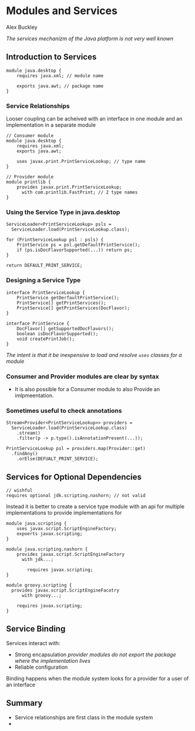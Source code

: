 # Modules and Services
Alex Buckley

_The services mechanizm of the Java platform is not very well known_

## Introduction to Services
```
module java.desktop {
	requires java.xml; // module name

	exports java.awt; // package name
}
```

### Service Relationships
Looser coupling can be acheived with an interface in one module and an implementation in a separate module
 
```
// Consumer module
module java.desktop {
	requires java.xml;
	exports java.awt;

	uses javax.print.PrintServiceLookup; // type name
}

// Provider module
module printlib {
	provides javax.print.PrintServiceLookup;
	  with com.printlib.FastPrint; // 2 type names
}
```

### Using the Service Type in java.desktop
```
ServiceLoader<PrintServiceLookup> psls = 
  ServiceLoader.load(PrintServiceLookup.class);

for (PrintServiceLookup psl : psls) {
	PrintService ps = psl.getDefaultPrintService();
	if (ps.isDocFlavorSupported(...)) return ps;
}

return DEFAULT_PRINT_SERVICE;
```

### Designing a Service Type
```
interface PrintServiceLookup {
	PrintService getDerfaultPrintService();
	PrintService[] getPrintServices();
	PrintService[] getPrintServices(DocFlavor);
}

interface PrintService {
	DocFlavor[] getSupportedDocFlavors();
	boolean isDocFlavorSupported();
	void createPrintJob();
}
```

*The intent is that it be inexpensive to load and resolve `uses` classes for a module*

### Consumer and Provider modules are clear by syntax
 * It is also possible for a Consumer module to also Provide an imlpmeentation. 

### Sometimes useful to check annotations
```
Stream<Provider<PrintServiceLookup>> providers = 
  ServiceLoader.load(PrintServiceLookup.class)
	.stream()
	.filter(p -> p.type().isAnnotationPresent(...));

PrintServiceLookup psl = providers.map(Provider::get)
  .findAny()
	.orElse(DEFUALT_PRINT_SERVICE);
```

## Services for Optional Dependencies
```
// wishful
requires optional jdk.scripting.nashorn; // not valid
```

Instead it is better to create a service type module with an api for multiple implementations to provide implementations for 
```
module java.scripting {
	uses javax.script.ScriptEngineFactory;
	expoerts javax.scripting;
}

module java.scripting.nashorn {
	provides javax.script.ScriptEngineFactory
	  with jdk...;

		requires javax.scripting;
}

module groovy.scripting {
  provides javax.script.ScriptEngineFacotry
	  with groovy...;

	requires javax.scripting;
}
```

## Service Binding
Services interact with:
 * Strong encapsulation _provider modules do not export the package where the implementation lives_
 * Reliable configuration 

Binding happens when the module system looks for a provider for a user of an interface

## Summary
 * Service relationships are first class in the module system
 * 
